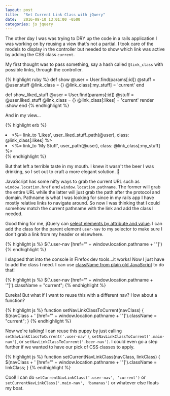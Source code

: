 ```yaml
---
layout: post
title:  "Set Current Link Class with jQuery"
date:   2016-08-10 13:01:00 -0500
categories: js jquery
---
```


The other day I was was trying to DRY up the code in a rails application I was working on by reusing a view that's not a partial. I took care of the models to display in the controller but needed to show which link was active by adding the CSS class `current`.

My first thought was to pass something, say a hash called `@link_class` with possible links, through the controller.

{% highlight ruby %}
def show
  @user = User.find(params[:id])
  @stuff = @user.stuff
  @link_class = {}
  @link_class[:my_stuff] = 'current'
end

def show_liked_stuff
  @user = User.find(params[:id])
  @stuff = @user.liked_stuff
  @link_class = {}
  @link_class[:likes] = 'current'
  render :show
end
{% endhighlight %}

And in my view...

{% highlight erb %}
<li><%= link_to 'Likes', user_liked_stuff_path(@user), class: @link_class[:likes] %></li>
<li><%= link_to 'My Stuff', user_path(@user), class: @link_class[:my_stuff] %></li>
{% endhighlight %}

But that left a terrible taste in my mouth. I knew it wasn't the beer I was drinking, so I set out to craft a more elegant solution. &#x1f37a;

JavaScript has some nifty ways to grab the current URL such as `window.location.href` and `window.location.pathname`. The former will grab the entire URL while the latter will just grab the path after the protocol and domain. Pathname is what I was looking for since in my rails app I have mostly relative links to navigate around. So now I was thinking that I could somehow match the current pathname with the link and add the class I needed.

Good thing for me, jQuery can [select elements by attribute and value][jquery-select-element-by-attribute-and-value]. I can add the class for the parent element `user-nav` to my selector to make sure I don't grab a link from my header or elsewhere.

{% highlight js %}
$('.user-nav [href="' + window.location.pathname + '"]')
{% endhighlight %}

I slapped that into the console in Firefox dev tools...it works! Now I just have to add the class I need. I can use [className from plain old JavaScript][js-classname] to do that!

{% highlight js %}
$('.user-nav [href="' + window.location.pathname + '"]').className = "current";
{% endhighlight %}

Eureka! But what if I want to reuse this with a different nav? How about a function?

{% highlight js %}
function setNavLinkClassToCurrent(navClass) {
  $(navClass + ' [href="' + window.location.pathname + '"]').className = "current";
}
{% endhighlight %}

Now we're talking! I can reuse this puppy by just calling `setNavLinkClassToCurrent('.user-nav')`, `setNavLinkClassToCurrent('.main-nav')`, or `setNavLinkClassToCurrent('.beer-nav')`. I could even go a step further if we wanted to have our pick of CSS classes to apply.

{% highlight js %}
function setCurrentNavLinkClass(navClass, linkClass) {
  $(navClass + ' [href="' + window.location.pathname + '"]').className = linkClass;
}
{% endhighlight %}

Cool! I can do `setCurrentNavLinkClass('.user-nav', 'current')` or `setCurrentNavLinkClass('.main-nav', 'bananas')` or whatever else floats my boat.

[jquery-select-element-by-attribute-and-value]: http://api.jquery.com/attribute-equals-selector/
[js-classname]: https://developer.mozilla.org/en-US/docs/Web/API/Element/className
